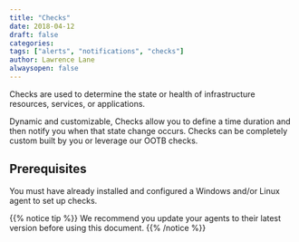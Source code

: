 ```yaml
---
title: "Checks"
date: 2018-04-12
draft: false
categories:
tags: ["alerts", "notifications", "checks"]
author: Lawrence Lane
alwaysopen: false
---
```


Checks are used to determine the state or health of infrastructure resources, services, or applications.

Dynamic and customizable, Checks allow you to define a time duration and then notify you when that state change occurs. Checks can be completely custom built by you or leverage our OOTB checks.

## Prerequisites
You must have already installed and configured a Windows and/or Linux agent to set up checks.

{{% notice tip %}}
We recommend you update your agents to their latest version before using this document.
{{% /notice %}}
